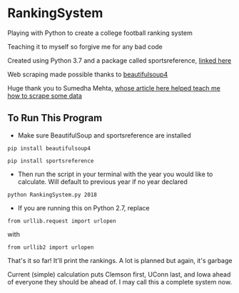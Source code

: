 # RankingSystem
Playing with Python to create a college football ranking system

Teaching it to myself so forgive me for any bad code

Created using Python 3.7 and a package called sportsreference, [linked here](https://sportsreference.readthedocs.io/en/latest/index.html)

Web scraping made possible thanks to [beautifulsoup4](https://pypi.org/project/beautifulsoup4/)

Huge thank you to Sumedha Mehta, [whose article here helped teach me how to scrape some data](https://medium.com/@smehta/scrape-and-create-your-own-beautiful-dataset-from-sports-reference-com-using-beautifulsoup-python-c26d6920684e)

## To Run This Program
- Make sure BeautifulSoup and sportsreference are installed

`pip install beautifulsoup4`

`pip install sportsreference`

- Then run the script in your terminal with the year you would like to calculate. Will default to previous year if no year declared

`python RankingSystem.py 2018`

- If you are running this on Python 2.7, replace 

`from urllib.request import urlopen` 

with 

`from urllib2 import urlopen`

That's it so far! It'll print the rankings. A lot is planned but again, it's garbage

Current (simple) calculation puts Clemson first, UConn last, and Iowa ahead of everyone they should be ahead of. I may call this a complete system now.
